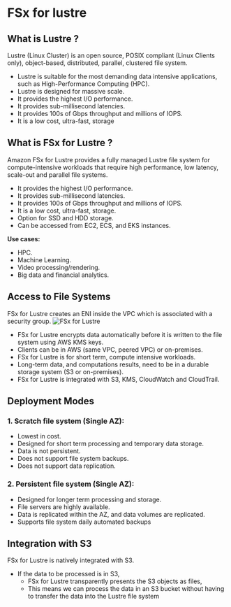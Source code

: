 # FSx for lustre

## What is Lustre ?

Lustre (Linux Cluster) is an open source, POSIX compliant (Linux Clients only), object-based, distributed, parallel, clustered file system.

- Lustre is suitable for the most demanding data intensive applications, such as High-Performance Computing (HPC).
- Lustre is designed for massive scale.
- It provides the highest I/O performance.
- It provides sub-millisecond latencies.
- It provides 100s of Gbps throughput and millions of IOPS.
- It is a low cost, ultra-fast, storage

## What is FSx for Lustre ?

Amazon FSx for Lustre provides a fully managed Lustre file system for compute-intensive workloads that require high performance, low latency, scale-out and parallel file systems.

- It provides the highest I/O performance.
- It provides sub-millisecond latencies.
- It provides 100s of Gbps throughput and millions of IOPS.
- It is a low cost, ultra-fast, storage.
- Option for SSD and HDD storage.
- Can be accessed from EC2, ECS, and EKS instances.

**Use cases:**

- HPC.
- Machine Learning.
- Video processing/rendering.
- Big data and financial analytics.

## Access to File Systems

FSx for Lustre creates an ENI inside the VPC which is associated with a security group.
![FSx for Lustre ](fsx-lustre-eni.png)

- FSx for Lustre encrypts data automatically before it is written to the file system using AWS KMS keys.
- Clients can be in AWS (same VPC, peered VPC) or on-premises.
- FSx for Lustre is for short term, compute intensive workloads.
- Long-term data, and computations results, need to be in a durable storage system (S3 or on-premises).
- FSx for Lustre is integrated with S3, KMS, CloudWatch and CloudTrail.

## Deployment Modes

### **1. Scratch file system (Single AZ):**

- Lowest in cost.
- Designed for short term processing and temporary data storage.
- Data is not persistent.
- Does not support file system backups.
- Does not support data replication.

### **2. Persistent file system (Single AZ):**

- Designed for longer term processing and storage.
- File servers are highly available.
- Data is replicated within the AZ, and data volumes are replicated.
- Supports file system daily automated backups

## Integration with S3

FSx for Lustre is natively integrated with S3.

- If the data to be processed is in S3,
  - FSx for Lustre transparently presents the S3 objects as files,
  - This means we can process the data in an S3 bucket without having to transfer the data into the Lustre file system
